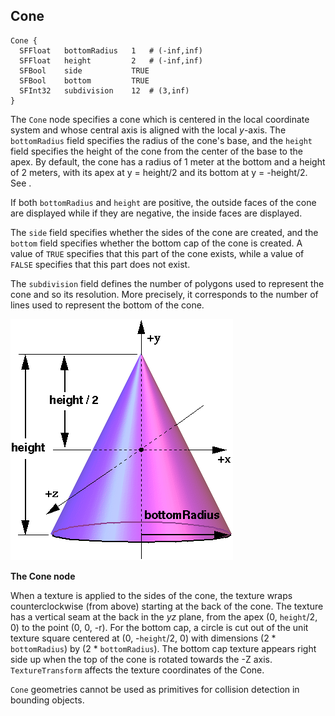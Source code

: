 ## Cone


```
Cone {
  SFFloat   bottomRadius   1   # (-inf,inf)
  SFFloat   height         2   # (-inf,inf)
  SFBool    side           TRUE
  SFBool    bottom         TRUE
  SFInt32   subdivision    12  # (3,inf)
}
```

The `Cone` node specifies a cone which is centered in the local coordinate
system and whose central axis is aligned with the local *y*-axis. The
`bottomRadius` field specifies the radius of the cone's base, and the `height`
field specifies the height of the cone from the center of the base to the apex.
By default, the cone has a radius of 1 meter at the bottom and a height of 2
meters, with its apex at y = height/2 and its bottom at y = -height/2.  See .

If both `bottomRadius` and `height` are positive, the outside faces of the cone
are displayed while if they are negative, the inside faces are displayed.

The `side` field specifies whether the sides of the cone are created, and the
`bottom` field specifies whether the bottom cap of the cone is created. A value
of `TRUE` specifies that this part of the cone exists, while a value of `FALSE`
specifies that this part does not exist.

The `subdivision` field defines the number of polygons used to represent the
cone and so its resolution. More precisely, it corresponds to the number of
lines used to represent the bottom of the cone.

![The Cone node](png/cone.png)

**The Cone node**

When a texture is applied to the sides of the cone, the texture wraps
counterclockwise (from above) starting at the back of the cone. The texture has
a vertical seam at the back in the *yz* plane, from the apex (0, `height`/2, 0)
to the point (0, 0, -r). For the bottom cap, a circle is cut out of the unit
texture square centered at (0, -`height`/2, 0) with dimensions (2 *
`bottomRadius`) by (2 * `bottomRadius`). The bottom cap texture appears right
side up when the top of the cone is rotated towards the -Z axis.
`TextureTransform` affects the texture coordinates of the Cone.

`Cone` geometries cannot be used as primitives for collision detection in
bounding objects.

